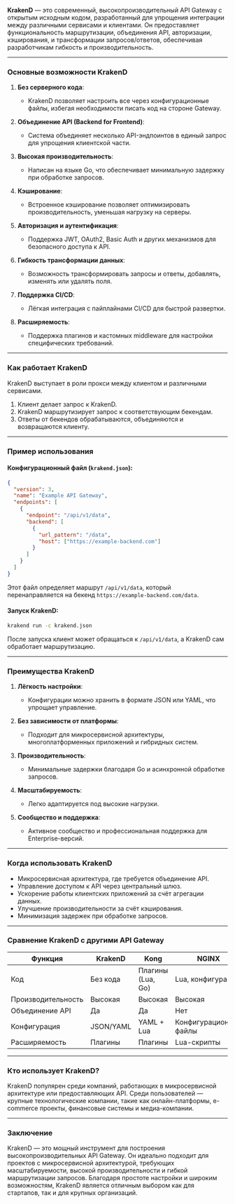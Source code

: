 **KrakenD** — это современный, высокопроизводительный API Gateway с открытым исходным кодом, разработанный для упрощения интеграции между различными сервисами и клиентами. Он предоставляет функциональность маршрутизации, объединения API, авторизации, кэширования, и трансформации запросов/ответов, обеспечивая разработчикам гибкость и производительность.

---

### **Основные возможности KrakenD**

1. **Без серверного кода**:
    
    - KrakenD позволяет настроить все через конфигурационные файлы, избегая необходимости писать код на стороне Gateway.
2. **Объединение API (Backend for Frontend)**:
    
    - Система объединяет несколько API-эндпоинтов в единый запрос для упрощения клиентской части.
3. **Высокая производительность**:
    
    - Написан на языке Go, что обеспечивает минимальную задержку при обработке запросов.
4. **Кэширование**:
    
    - Встроенное кэширование позволяет оптимизировать производительность, уменьшая нагрузку на серверы.
5. **Авторизация и аутентификация**:
    
    - Поддержка JWT, OAuth2, Basic Auth и других механизмов для безопасного доступа к API.
6. **Гибкость трансформации данных**:
    
    - Возможность трансформировать запросы и ответы, добавлять, изменять или удалять поля.
7. **Поддержка CI/CD**:
    
    - Лёгкая интеграция с пайплайнами CI/CD для быстрой развертки.
8. **Расширяемость**:
    
    - Поддержка плагинов и кастомных middleware для настройки специфических требований.

---

### **Как работает KrakenD**

KrakenD выступает в роли прокси между клиентом и различными сервисами.

1. Клиент делает запрос к KrakenD.
2. KrakenD маршрутизирует запрос к соответствующим бекендам.
3. Ответы от бекендов обрабатываются, объединяются и возвращаются клиенту.

---

### **Пример использования**

#### Конфигурационный файл (`krakend.json`):

```json
{
  "version": 3,
  "name": "Example API Gateway",
  "endpoints": [
    {
      "endpoint": "/api/v1/data",
      "backend": [
        {
          "url_pattern": "/data",
          "host": ["https://example-backend.com"]
        }
      ]
    }
  ]
}
```

Этот файл определяет маршрут `/api/v1/data`, который перенаправляется на бекенд `https://example-backend.com/data`.

#### Запуск KrakenD:

```bash
krakend run -c krakend.json
```

После запуска клиент может обращаться к `/api/v1/data`, а KrakenD сам обработает маршрутизацию.

---

### **Преимущества KrakenD**

1. **Лёгкость настройки**:
    
    - Конфигурации можно хранить в формате JSON или YAML, что упрощает управление.
2. **Без зависимости от платформы**:
    
    - Подходит для микросервисной архитектуры, многоплатформенных приложений и гибридных систем.
3. **Производительность**:
    
    - Минимальные задержки благодаря Go и асинхронной обработке запросов.
4. **Масштабируемость**:
    
    - Легко адаптируется под высокие нагрузки.
5. **Сообщество и поддержка**:
    
    - Активное сообщество и профессиональная поддержка для Enterprise-версий.

---

### **Когда использовать KrakenD**

- Микросервисная архитектура, где требуется объединение API.
- Управление доступом к API через центральный шлюз.
- Ускорение работы клиентских приложений за счёт агрегации данных.
- Улучшение производительности за счёт кэширования.
- Минимизация задержек при обработке запросов.

---

### **Сравнение KrakenD с другими API Gateway**

|**Функция**|**KrakenD**|**Kong**|**NGINX**|
|---|---|---|---|
|Код|Без кода|Плагины (Lua, Go)|Lua, конфигурации|
|Производительность|Высокая|Высокая|Высокая|
|Объединение API|Да|Да|Нет|
|Конфигурация|JSON/YAML|YAML + Lua|Конфигурационные файлы|
|Расширяемость|Плагины|Плагины|Lua-скрипты|

---

### **Кто использует KrakenD?**

KrakenD популярен среди компаний, работающих в микросервисной архитектуре или предоставляющих API. Среди пользователей — крупные технологические компании, такие как онлайн-платформы, e-commerce проекты, финансовые системы и медиа-компании.

---

### **Заключение**

KrakenD — это мощный инструмент для построения высокопроизводительных API Gateway. Он идеально подходит для проектов с микросервисной архитектурой, требующих масштабируемости, высокой производительности и гибкой маршрутизации запросов. Благодаря простоте настройки и широким возможностям, KrakenD является отличным выбором как для стартапов, так и для крупных организаций.